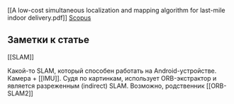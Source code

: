 [[A low-cost simultaneous localization and mapping algorithm for last-mile indoor delivery.pdf]]
[Scopus](https://www.scopus.com/record/display.uri?eid=2-s2.0-85074939958&origin=resultslist&sort=cp-f&src=s&nlo=&nlr=&nls=&sid=3ba430297d7dbd39a0dd705020cff2e2&sot=a&sdt=a&cluster=scosubjabbr%2c%22ENGI%22%2ct%2c%22COMP%22%2ct%2bscopubyr%2c%222021%22%2ct%2c%222020%22%2ct%2c%222019%22%2ct%2c%222018%22%2ct%2c%222017%22%2ct%2c%222016%22%2ct&sl=40&s=TITLE-ABS-KEY%28autonomous+delivery+robot%29&relpos=156&citeCnt=0&searchTerm=)

## Заметки к статье
[[SLAM]]

Какой-то SLAM, который способен работать на Android-устройстве. Камера + [[IMU]]. Судя по картинкам, использует ORB-экстрактор и является разреженным (indirect) SLAM. Возможно, родственник [[ORB-SLAM2]]
